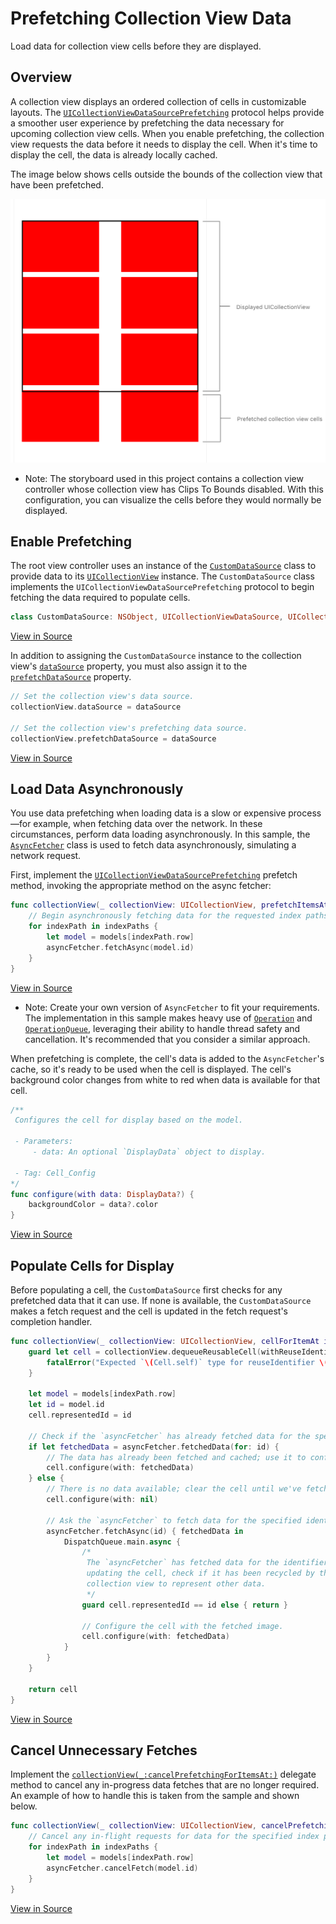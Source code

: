 # Prefetching Collection View Data

Load data for collection view cells before they are displayed.

## Overview

A collection view displays an ordered collection of cells in customizable layouts. The [`UICollectionViewDataSourcePrefetching`](https://developer.apple.com/documentation/uikit/uicollectionviewdatasourceprefetching?language=swift) protocol helps provide a smoother user experience by prefetching the data necessary for upcoming collection view cells. When you enable prefetching, the collection view requests the data before it needs to display the cell. When it's time to display the cell, the data is already locally cached.

The image below shows cells outside the bounds of the collection view that have been prefetched.   

![CollectionViewPrefetching.app](Documentation/screenshot.png)

- Note: The storyboard used in this project contains a collection view controller whose collection view has Clips To Bounds disabled. With this configuration, you can visualize the cells before they would normally be displayed.

## Enable Prefetching

The root view controller uses an instance of the [`CustomDataSource`](x-source-tag://CustomDataSource) class to provide data to its [`UICollectionView`](https://developer.apple.com/documentation/uikit/uicollectionview?language=swift) instance. The `CustomDataSource` class implements the `UICollectionViewDataSourcePrefetching` protocol to begin fetching the data required to populate cells.

``` swift
class CustomDataSource: NSObject, UICollectionViewDataSource, UICollectionViewDataSourcePrefetching {
```
[View in Source](x-source-tag://CustomDataSource)

In addition to assigning the `CustomDataSource` instance to the collection view's [`dataSource`](https://developer.apple.com/documentation/uikit/uicollectionview/1618091-datasource) property, you must also assign it to the [`prefetchDataSource`](https://developer.apple.com/documentation/uikit/uicollectionview/1771768-prefetchdatasource) property.

``` swift
// Set the collection view's data source.
collectionView.dataSource = dataSource
      
// Set the collection view's prefetching data source.
collectionView.prefetchDataSource = dataSource
```
[View in Source](x-source-tag://SetDataSources)

## Load Data Asynchronously

You use data prefetching when loading data is a slow or expensive process—for example, when fetching data over the network. In these circumstances, perform data loading asynchronously. In this sample, the [`AsyncFetcher`](x-source-tag://AsyncFetcher) class is used to fetch data asynchronously, simulating a network request.

First, implement the [`UICollectionViewDataSourcePrefetching`](https://developer.apple.com/documentation/uikit/uicollectionviewdatasourceprefetching?language=swift) prefetch method, invoking the appropriate method on the async fetcher:

``` swift
func collectionView(_ collectionView: UICollectionView, prefetchItemsAt indexPaths: [IndexPath]) {
    // Begin asynchronously fetching data for the requested index paths.
    for indexPath in indexPaths {
        let model = models[indexPath.row]
        asyncFetcher.fetchAsync(model.id)
    }
}
```
[View in Source](x-source-tag://Prefetching)

- Note: Create your own version of `AsyncFetcher` to fit your requirements. The implementation in this sample makes heavy use of [`Operation`](https://developer.apple.com/documentation/foundation/operation) and [`OperationQueue`](https://developer.apple.com/documentation/foundation/operationqueue), leveraging their ability to handle thread safety and cancellation. It's recommended that you consider a similar approach.

When prefetching is complete, the cell's data is added to the `AsyncFetcher`'s cache, so it's ready to be used when the cell is displayed. The cell's background color changes from white to red when data is available for that cell.

``` swift
/**
 Configures the cell for display based on the model.
 
 - Parameters:
     - data: An optional `DisplayData` object to display.
 
 - Tag: Cell_Config
*/
func configure(with data: DisplayData?) {
    backgroundColor = data?.color
}
```
[View in Source](x-source-tag://Cell_Config)

## Populate Cells for Display

Before populating a cell, the `CustomDataSource` first checks for any prefetched data that it can use. If none is available, the `CustomDataSource` makes a fetch request and the cell is updated in the fetch request's completion handler.

``` swift
func collectionView(_ collectionView: UICollectionView, cellForItemAt indexPath: IndexPath) -> UICollectionViewCell {
    guard let cell = collectionView.dequeueReusableCell(withReuseIdentifier: Cell.reuseIdentifier, for: indexPath) as? Cell else {
        fatalError("Expected `\(Cell.self)` type for reuseIdentifier \(Cell.reuseIdentifier). Check the configuration in Main.storyboard.")
    }
    
    let model = models[indexPath.row]
    let id = model.id
    cell.representedId = id
    
    // Check if the `asyncFetcher` has already fetched data for the specified identifier.
    if let fetchedData = asyncFetcher.fetchedData(for: id) {
        // The data has already been fetched and cached; use it to configure the cell.
        cell.configure(with: fetchedData)
    } else {
        // There is no data available; clear the cell until we've fetched data.
        cell.configure(with: nil)

        // Ask the `asyncFetcher` to fetch data for the specified identifier.
        asyncFetcher.fetchAsync(id) { fetchedData in
            DispatchQueue.main.async {
                /*
                 The `asyncFetcher` has fetched data for the identifier. Before
                 updating the cell, check if it has been recycled by the
                 collection view to represent other data.
                 */
                guard cell.representedId == id else { return }
                
                // Configure the cell with the fetched image.
                cell.configure(with: fetchedData)
            }
        }
    }

    return cell
}
```
[View in Source](x-source-tag://CellForItemAt)

## Cancel Unnecessary Fetches 

Implement the [`collectionView(_:cancelPrefetchingForItemsAt:)`](https://developer.apple.com/documentation/uikit/uicollectionviewdatasourceprefetching/1771769-collectionview) delegate method to cancel any in-progress data fetches that are no longer required. An example of how to handle this is taken from the sample and shown below.

``` swift
func collectionView(_ collectionView: UICollectionView, cancelPrefetchingForItemsAt indexPaths: [IndexPath]) {
    // Cancel any in-flight requests for data for the specified index paths.
    for indexPath in indexPaths {
        let model = models[indexPath.row]
        asyncFetcher.cancelFetch(model.id)
    }
}
```
[View in Source](x-source-tag://CancelPrefetching)
